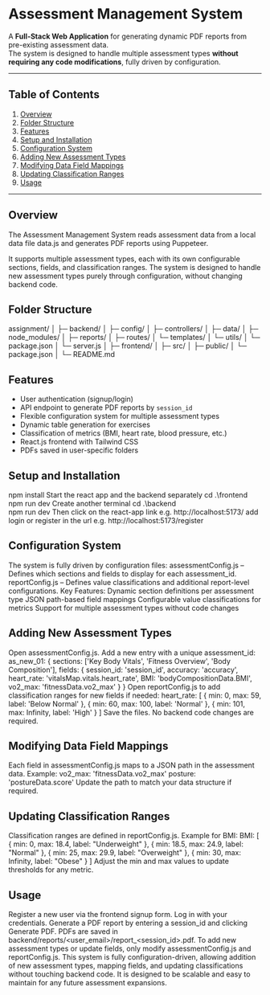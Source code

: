 # Assessment Management System

A **Full-Stack Web Application** for generating dynamic PDF reports from pre-existing assessment data.  
The system is designed to handle multiple assessment types **without requiring any code modifications**, fully driven by configuration.

---

## Table of Contents
1. [Overview](#overview)  
1. [Folder Structure](#Folder-Structure)  
2. [Features](#features)  
3. [Setup and Installation](#setup-and-installation)  
4. [Configuration System](#configuration-system)  
5. [Adding New Assessment Types](#adding-new-assessment-types)  
6. [Modifying Data Field Mappings](#modifying-data-field-mappings)  
7. [Updating Classification Ranges](#updating-classification-ranges)  
9. [Usage](#usage)  

---

## Overview

The Assessment Management System reads assessment data from a local data file data.js and generates PDF reports using Puppeteer.  

It supports multiple assessment types, each with its own configurable sections, fields, and classification ranges. The system is designed to handle new assessment types purely through configuration, without changing backend code.

## Folder Structure
assignment/
│
├─ backend/
│  ├─ config/
│  ├─ controllers/
│  ├─ data/
│  ├─ node_modules/
│  ├─ reports/
│  ├─ routes/
│  └─ templates/
│  └─ utils/
│  └─ package.json
│  └─ server.js
│
├─ frontend/
│  ├─ src/
│  ├─ public/
│  └─ package.json
│
└─ README.md

## Features

- User authentication (signup/login)  
- API endpoint to generate PDF reports by `session_id`  
- Flexible configuration system for multiple assessment types  
- Dynamic table generation for exercises  
- Classification of metrics (BMI, heart rate, blood pressure, etc.)  
- React.js frontend with Tailwind CSS  
- PDFs saved in user-specific folders  

## Setup and Installation
npm install
Start the react app and the backend separately
cd .\frontend\
npm run dev
Create another terminal 
cd .\backend\
npm run dev
Then click on the react-app link e.g. http://localhost:5173/
add login or register in the url e.g. http://localhost:5173/register

## Configuration System
The system is fully driven by configuration files:
assessmentConfig.js – Defines which sections and fields to display for each assessment_id.
reportConfig.js – Defines value classifications and additional report-level configurations.
Key Features:
Dynamic section definitions per assessment type
JSON path-based field mappings
Configurable value classifications for metrics
Support for multiple assessment types without code changes

## Adding New Assessment Types
Open assessmentConfig.js.
Add a new entry with a unique assessment_id:
as_new_01: {
  sections: ['Key Body Vitals', 'Fitness Overview', 'Body Composition'],
  fields: {
    session_id: 'session_id',
    accuracy: 'accuracy',
    heart_rate: 'vitalsMap.vitals.heart_rate',
    BMI: 'bodyCompositionData.BMI',
    vo2_max: 'fitnessData.vo2_max'
  }
}
Open reportConfig.js to add classification ranges for new fields if needed:
heart_rate: [
  { min: 0, max: 59, label: 'Below Normal' },
  { min: 60, max: 100, label: 'Normal' },
  { min: 101, max: Infinity, label: 'High' }
]
Save the files. No backend code changes are required.

## Modifying Data Field Mappings
Each field in assessmentConfig.js maps to a JSON path in the assessment data.
Example:
vo2_max: 'fitnessData.vo2_max'
posture: 'postureData.score'
Update the path to match your data structure if required.

## Updating Classification Ranges
Classification ranges are defined in reportConfig.js.
Example for BMI:
BMI: [
  { min: 0, max: 18.4, label: "Underweight" },
  { min: 18.5, max: 24.9, label: "Normal" },
  { min: 25, max: 29.9, label: "Overweight" },
  { min: 30, max: Infinity, label: "Obese" }
]
Adjust the min and max values to update thresholds for any metric.

## Usage
Register a new user via the frontend signup form.
Log in with your credentials.
Generate a PDF report by entering a session_id and clicking Generate PDF.
PDFs are saved in backend/reports/<user_email>/report_<session_id>.pdf.
To add new assessment types or update fields, only modify assessmentConfig.js and reportConfig.js.
This system is fully configuration-driven, allowing addition of new assessment types, mapping fields, and updating classifications without touching backend code. It is designed to be scalable and easy to maintain for any future assessment expansions.